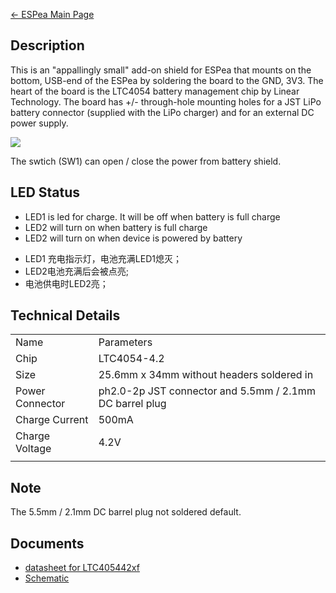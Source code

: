 [← ESPea Main Page](/ESPea_And_Shields "wikilink")

## Description

This is an "appallingly small" add-on shield for ESPea that mounts on
the bottom, USB-end of the ESPea by soldering the board to the GND, 3V3.
The heart of the board is the LTC4054 battery management chip by Linear
Technology. The board has +/- through-hole mounting holes for a JST LiPo
battery connector (supplied with the LiPo charger) and for an external
DC power
supply.

<img src="https://blog.aprbrother.com/wp-content/uploads/2016/11/bm-1-600x600.jpg">

The swtich (SW1) can open / close the power from battery shield.

## LED Status

  - LED1 is led for charge. It will be off when battery is full charge
  - LED2 will turn on when battery is full charge
  - LED2 will turn on when device is powered by battery

<!-- end list -->

  - LED1
充电指示灯，电池充满LED1熄灭；
  - LED2电池充满后会被点亮;
  - 电池供电时LED2亮；

## Technical Details

|                 |                                                         |
| --------------- | ------------------------------------------------------- |
| Name            | Parameters                                              |
| Chip            | LTC4054-4.2                                             |
| Size            | 25.6mm x 34mm without headers soldered in               |
| Power Connector | ph2.0-2p JST connector and 5.5mm / 2.1mm DC barrel plug |
| Charge Current  | 500mA                                                   |
| Charge Voltage  | 4.2V                                                    |
|  |

## Note

The 5.5mm / 2.1mm DC barrel plug not soldered default.

## Documents

  - [datasheet for
    LTC405442xf](https://d3s5r33r268y59.cloudfront.net/datasheets/5602/2015-08-18-10-46-36/LTC405442xf.pdf)
  - [Schematic](https://github.com/AprilBrother/ESPea-Battery-Shield/blob/master/hardware/battery-shield-schematic.pdf)